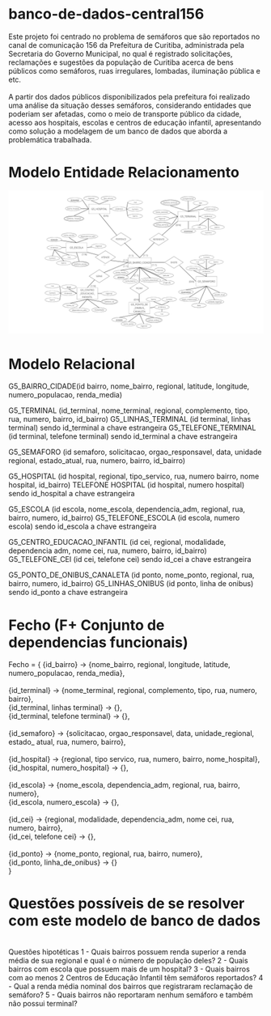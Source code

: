 # banco-de-dados-central156

Este projeto foi centrado no problema de semáforos que são reportados no canal de comunicação 156 da Prefeitura de Curitiba, administrada pela Secretaria do Governo Municipal, no qual é registrado solicitações, reclamações e sugestões da população de Curitiba acerca de bens públicos como semáforos, ruas irregulares, lombadas, iluminação pública e etc.<br><br> 
A partir dos dados públicos disponibilizados pela prefeitura foi realizado uma análise da situação desses semáforos, considerando entidades que poderiam ser afetadas, como o meio de transporte público da cidade, acesso aos hospitais, escolas e centros de educação infantil, apresentando como solução a modelagem de um banco de dados que aborda a problemática trabalhada.

# Modelo Entidade Relacionamento

![alt text](https://github.com/LvWitt/banco-de-dados-central156/blob/main/Modelo%20Entidade%20Relacionamento%20Central156.png)

# Modelo Relacional

G5_BAIRRO_CIDADE(id bairro, nome_bairro, regional, latitude, longitude, numero_populacao, renda_media)

G5_TERMINAL (id_terminal, nome_terminal, regional, complemento, tipo, rua, numero, bairro, id_bairro)
G5_LINHAS_TERMINAL (id terminal, linhas terminal) sendo id_terminal a chave estrangeira
G5_TELEFONE_TERMINAL (id terminal, telefone terminal) sendo id_terminal a chave estrangeira

G5_SEMAFORO (id semaforo, solicitacao, orgao_responsavel, data, unidade regional, estado_atual, rua, numero, bairro, id_bairro)

G5_HOSPITAL (id hospital, regional, tipo_servico, rua, numero bairro, nome hospital, id_bairro)
TELEFONE HOSPITAL (id hospital, numero hospital) sendo id_hospital a chave estrangeira

G5_ESCOLA (id escola, nome_escola, dependencia_adm, regional, rua, bairro, numero, id_bairro)
G5_TELEFONE_ESCOLA (id escola, numero escola) sendo id_escola a chave estrangeira

G5_CENTRO_EDUCACAO_INFANTIL (id cei, regional, modalidade, dependencia adm, nome cei, rua, numero, bairro, id_bairro)
G5_TELEFONE_CEI (id cei, telefone cei) sendo id_cei a chave estrangeira

G5_PONTO_DE_ONIBUS_CANALETA (id ponto, nome_ponto, regional, rua, bairro, numero, id_bairro)
G5_LINHAS_ONIBUS (id ponto, linha de onibus) sendo id_ponto a chave estrangeira

# Fecho (F+ Conjunto de dependencias funcionais)

Fecho = {
{id_bairro} -> {nome_bairro, regional, longitude, latitude, numero_populacao, renda_media},<br><br>
{id_terminal} -> {nome_terminal, regional, complemento, tipo, rua, numero,  bairro},<br>
{id_terminal, linhas terminal} -> {},<br>
{id_terminal, telefone terminal} -> {},<br><br>
{id_semaforo} -> {solicitacao, orgao_responsavel, data, unidade_regional, estado_ atual, rua, numero, bairro},<br><br>
{id_hospital} -> {regional, tipo servico, rua, numero, bairro, nome_hospital},<br>
{id_hospital, numero_hospital} -> {},<br><br>
{id_escola} -> {nome_escola, dependencia_adm, regional, rua, bairro, numero},<br>
{id_escola, numero_escola} -> {},<br><br>
{id_cei} -> {regional, modalidade, dependencia_adm, nome cei, rua, numero, bairro},<br>
{id_cei, telefone cei} -> {},<br><br>
{id_ponto} -> {nome_ponto, regional, rua, bairro, numero},<br>
{id_ponto, linha_de_onibus} -> {}<br>
}

# Questões possíveis de se resolver com este modelo de banco de dados
<br>
Questões hipotéticas 
1 - Quais bairros possuem renda superior a renda média de sua regional e qual é o número de população deles?
2 - Quais bairros com escola que possuem mais de um hospital?
3 - Quais bairros com ao menos 2 Centros de Educação Infantil têm semáforos reportados?
4 - Qual a renda média nominal dos bairros que registraram reclamação de semáforo?
5 - Quais bairros não reportaram nenhum semáforo e também não possui terminal?

